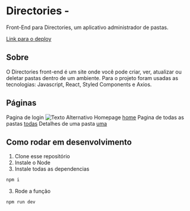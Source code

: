 
# Directories -

Front-End para Directories, um aplicativo administrador de pastas.

[Link para o deploy](https://desafio-tecnico-liart.vercel.app/)

## Sobre

O Directories front-end é um site onde você pode criar, ver, atualizar ou deletar pastas dentro de um ambiente.
Para o projeto foram usadas as tecnologias: Javascript, React, Styled Components e Axios.

## Páginas

Pagina de login
<img src="https://imgbox.com/AnlXSWfm)" alt="Texto Alternativo">
Homepage
[home](https://imgbox.com/2akt0yVI)
Pagina de todas as pastas
[todas](https://imgbox.com/RNEyT7T7)
Detalhes de uma pasta
[uma](https://imgbox.com/KCWh2H1m)

## Como rodar em desenvolvimento

1. Clone esse repositório
2. Instale o Node
3. Instale todas as dependencias

```bash
npm i
```

3. Rode a função

```bash
npm run dev
```

